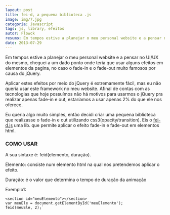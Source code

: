 ```yaml
---
layout: post
title: fei-d, a pequena biblioteca .js
image: img/7.jpg
categoria: Javascript
tags: js, library, efeitos
autor: Flowck
resumo: Em tempos estive a planejar o meu personal website e a pensar no UI/UX do mesmo, cheguei a um dado ponto onde teria que usar alguns efeitos em elementos da pagina, no caso o fade-in e o fade-out muito famosos por causa do jQuery.
date: 2013-07-29
---
```


Em tempos estive a planejar o meu personal website e a pensar no UI/UX do mesmo, cheguei a um dado ponto onde teria que usar alguns efeitos em elementos da pagina, no caso o fade-in e o fade-out muito famosos por causa do jQuery.

Aplicar estes efeitos por meio do jQuery é extremamente fácil, mas eu não queria usar este framework no meu website. Afinal de contas com as tecnologias que hoje possuímos não há motivos para usarmos o jQuery pra realizar apenas fade-in e out, estaríamos a usar apenas 2% do que ele nos oferece.

Eu queria algo muito simples, então decidi criar uma pequena biblioteca que realizasse o fade-in e out utilizando css3(opacity/transition). Eis o [fei-d.js](https://github.com/Flowck/fei-d) uma lib. que permite aplicar o efeito fade-in e fade-out em elementos html.

### COMO USAR

A sua sintaxe é: feid(elemento, duração).

Elemento: consiste num elemento html na qual nos pretendemos aplicar o efeito.

Duração: é o valor que determina o tempo de duração da animação

Exemplo1:

	<section id="meuElemento"></section>
	var meuEle = document.getElementById('meuElemento');
	feid(meuEle, 2);`